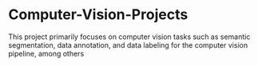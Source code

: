 # Computer-Vision-Projects
This project primarily focuses on computer vision tasks such as semantic segmentation, data annotation, and data labeling for the computer vision pipeline, among others
